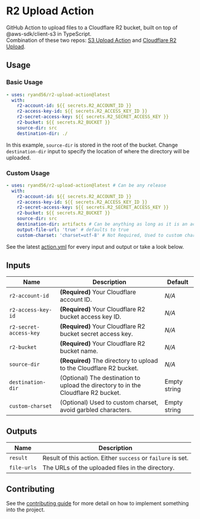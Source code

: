 # R2 Upload Action
GitHub Action to upload files to a Cloudflare R2 bucket, built on top of @aws-sdk/client-s3 in TypeScript.
<br>
Combination of these two repos: [S3 Upload Action](https://github.com/hkusu/s3-upload-action) and [Cloudflare R2 Upload](https://github.com/Karbust/Cloudflare_R2_Upload).

<!-- ACTION USAGE -->
## Usage

<!-- BASIC USAGE -->
### Basic Usage
```yaml
- uses: ryand56/r2-upload-action@latest
  with:
    r2-account-id: ${{ secrets.R2_ACCOUNT_ID }}
    r2-access-key-id: ${{ secrets.R2_ACCESS_KEY_ID }}
    r2-secret-access-key: ${{ secrets.R2_SECRET_ACCESS_KEY }}
    r2-bucket: ${{ secrets.R2_BUCKET }}
    source-dir: src
    destination-dir: ./
```

In this example, `source-dir` is stored in the root of the bucket.
Change `destination-dir` input to specify the location of where the directory will be uploaded.
<!-- -->

<!-- CUSTOM USAGE -->
### Custom Usage
```yaml
- uses: ryand56/r2-upload-action@latest # Can be any release
  with:
    r2-account-id: ${{ secrets.R2_ACCOUNT_ID }}
    r2-access-key-id: ${{ secrets.R2_ACCESS_KEY_ID }}
    r2-secret-access-key: ${{ secrets.R2_SECRET_ACCESS_KEY }}
    r2-bucket: ${{ secrets.R2_BUCKET }}
    source-dir: src
    destination-dir: artifacts # Can be anything as long as it is an actual path
    output-file-url: 'true' # defaults to true
    custom-charset: 'charset=utf-8' # Not Required, Used to custom charset
```
See the latest [action.yml](https://github.com/ryand56/r2-upload-action/blob/master/action.yml) for every input and output or take a look below.
<!-- -->

<!-- ACTION INPUTS -->
## Inputs

| Name | Description                                                                        | Default |
| --- |------------------------------------------------------------------------------------| --- |
| `r2-account-id` | **(Required)** Your Cloudflare account ID.                                         | *N/A* |
| `r2-access-key-id` | **(Required)** Your Cloudflare R2 bucket access key ID.                            | *N/A* |
| `r2-secret-access-key` | **(Required)** Your Cloudflare R2 bucket secret access key.                        | *N/A* |
| `r2-bucket` | **(Required)** Your Cloudflare R2 bucket name.                                     | *N/A* |
| `source-dir` | **(Required)** The directory to upload to the Cloudflare R2 bucket.                | *N/A* |
| `destination-dir` | (Optional) The destination to upload the directory to in the Cloudflare R2 bucket. | Empty string |
| `custom-charset` | (Optional) Used to custom charset, avoid garbled characters.                       | Empty string |

<!-- ACTION OUTPUTS -->
## Outputs

| Name | Description |
| --- | --- |
| `result` | Result of this action. Either `success` or `failure` is set. |
| `file-urls` | The URLs of the uploaded files in the directory. |

<!-- CONTRIBUTING -->
## Contributing

See the [contributing guide](https://github.com/ryand56/r2-upload-action/blob/master/CONTRIBUTING.md) for more detail on how to implement something into the project.